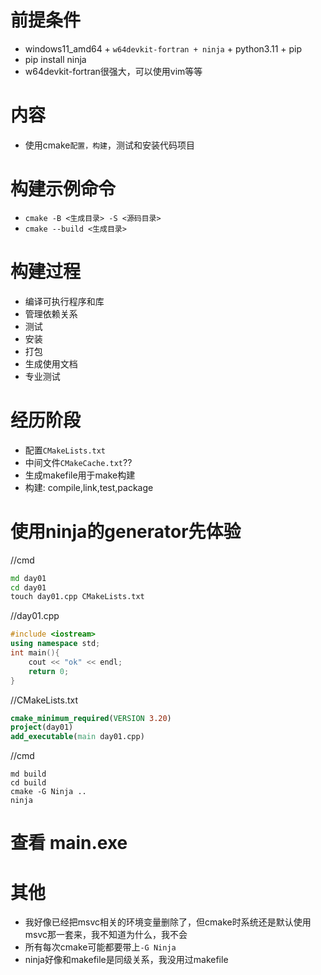 # 前提条件
- windows11_amd64 + `w64devkit-fortran + ninja` + python3.11 + pip 
- pip install ninja
- w64devkit-fortran很强大，可以使用vim等等
# 内容
- 使用cmake`配置，构建`，测试和安装代码项目
# 构建示例命令
- `cmake -B <生成目录> -S <源码目录>`
- `cmake --build <生成目录>`
# 构建过程
- 编译可执行程序和库
- 管理依赖关系
- 测试
- 安装
- 打包
- 生成使用文档
- 专业测试
# 经历阶段
- 配置`CMakeLists.txt`
- 中间文件`CMakeCache.txt`??
- 生成makefile用于make构建
- 构建: compile,link,test,package
# 使用ninja的generator先体验
//cmd
```cmd
md day01
cd day01
touch day01.cpp CMakeLists.txt
```
//day01.cpp
```cpp
#include <iostream>
using namespace std;
int main(){
	cout << "ok" << endl;
	return 0;
}
```
//CMakeLists.txt
```cmake
cmake_minimum_required(VERSION 3.20)
project(day01)
add_executable(main day01.cpp)
```
//cmd
```
md build
cd build
cmake -G Ninja ..
ninja 
```
# 查看 main.exe
# 其他
- 我好像已经把msvc相关的环境变量删除了，但cmake时系统还是默认使用msvc那一套来，我不知道为什么，我不会
- 所有每次cmake可能都要带上`-G Ninja`
- ninja好像和makefile是同级关系，我没用过makefile

